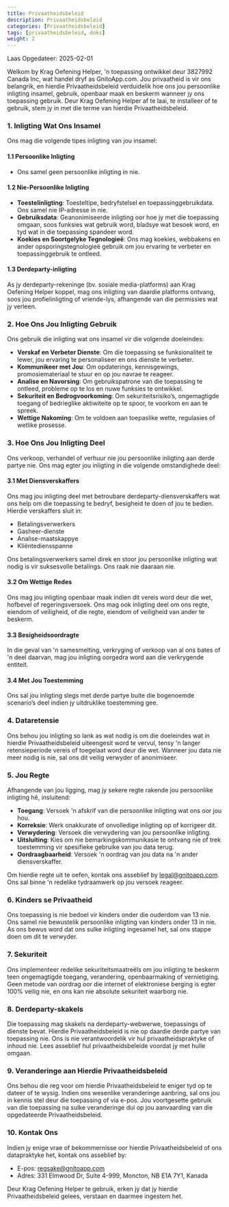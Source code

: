 ```yaml
---
title: Privaatheidsbeleid
description: Privaatheidsbeleid
categories: [Privaatheidsbeleid]
tags: [privaatheidsbeleid, doks]
weight: 2
---
```


Laas Opgedateer: 2025-02-01

Welkom by Krag Oefening Helper, 'n toepassing ontwikkel deur 3827992 Canada Inc, wat handel dryf as GnitoApp.com. Jou privaatheid is vir ons belangrik, en hierdie Privaatheidsbeleid verduidelik hoe ons jou persoonlike inligting insamel, gebruik, openbaar maak en beskerm wanneer jy ons toepassing gebruik. Deur Krag Oefening Helper af te laai, te installeer of te gebruik, stem jy in met die terme van hierdie Privaatheidsbeleid.

### 1. **Inligting Wat Ons Insamel**
Ons mag die volgende tipes inligting van jou insamel:

#### 1.1 **Persoonlike Inligting**
- Ons samel geen persoonlike inligting in nie.

#### 1.2 **Nie-Persoonlike Inligting**
- **Toestelinligting**: Toesteltipe, bedryfstelsel en toepassinggebruikdata. Ons samel nie IP-adresse in nie.
- **Gebruiksdata**: Geanonimiseerde inligting oor hoe jy met die toepassing omgaan, soos funksies wat gebruik word, bladsye wat besoek word, en tyd wat in die toepassing spandeer word.
- **Koekies en Soortgelyke Tegnologieë**: Ons mag koekies, webbakens en ander opsporingstegnologieë gebruik om jou ervaring te verbeter en toepassinggebruik te ontleed.

#### 1.3 **Derdeparty-inligting**
As jy derdeparty-rekeninge (bv. sosiale media-platforms) aan Krag Oefening Helper koppel, mag ons inligting van daardie platforms ontvang, soos jou profielinligting of vriende-lys, afhangende van die permissies wat jy verleen.

### 2. **Hoe Ons Jou Inligting Gebruik**
Ons gebruik die inligting wat ons insamel vir die volgende doeleindes:

- **Verskaf en Verbeter Dienste**: Om die toepassing se funksionaliteit te lewer, jou ervaring te personaliseer en ons dienste te verbeter.
- **Kommunikeer met Jou**: Om opdaterings, kennisgewings, promosiemateriaal te stuur en op jou navrae te reageer.
- **Analise en Navorsing**: Om gebruikspatrone van die toepassing te ontleed, probleme op te los en nuwe funksies te ontwikkel.
- **Sekuriteit en Bedrogvoorkoming**: Om sekuriteitsrisiko’s, ongemagtigde toegang of bedrieglike aktiwiteite op te spoor, te voorkom en aan te spreek.
- **Wettige Nakoming**: Om te voldoen aan toepaslike wette, regulasies of wetlike prosesse.

### 3. **Hoe Ons Jou Inligting Deel**
Ons verkoop, verhandel of verhuur nie jou persoonlike inligting aan derde partye nie. Ons mag egter jou inligting in die volgende omstandighede deel:

#### 3.1 **Met Diensverskaffers**
Ons mag jou inligting deel met betroubare derdeparty-diensverskaffers wat ons help om die toepassing te bedryf, besigheid te doen of jou te bedien. Hierdie verskaffers sluit in:
- Betalingsverwerkers
- Gasheer-dienste
- Analise-maatskappye
- Kliëntediensspanne

Ons betalingsverwerkers samel direk en stoor jou persoonlike inligting wat nodig is vir suksesvolle betalings. Ons raak nie daaraan nie.

#### 3.2 **Om Wettige Redes**
Ons mag jou inligting openbaar maak indien dit vereis word deur die wet, hofbevel of regeringsversoek. Ons mag ook inligting deel om ons regte, eiendom of veiligheid, of die regte, eiendom of veiligheid van ander te beskerm.

#### 3.3 **Besigheidsoordragte**
In die geval van 'n samesmelting, verkryging of verkoop van al ons bates of 'n deel daarvan, mag jou inligting oorgedra word aan die verkrygende entiteit.

#### 3.4 **Met Jou Toestemming**
Ons sal jou inligting slegs met derde partye buite die bogenoemde scenario’s deel indien jy uitdruklike toestemming gee.

### 4. **Dataretensie**
Ons behou jou inligting so lank as wat nodig is om die doeleindes wat in hierdie Privaatheidsbeleid uiteengesit word te vervul, tensy 'n langer retensieperiode vereis of toegelaat word deur die wet. Wanneer jou data nie meer nodig is nie, sal ons dit veilig verwyder of anonimiseer.

### 5. **Jou Regte**
Afhangende van jou ligging, mag jy sekere regte rakende jou persoonlike inligting hê, insluitend:

- **Toegang**: Versoek 'n afskrif van die persoonlike inligting wat ons oor jou hou.
- **Korreksie**: Werk onakkurate of onvolledige inligting op of korrigeer dit.
- **Verwydering**: Versoek die verwydering van jou persoonlike inligting.
- **Uitsluiting**: Kies om nie bemarkingskommunikasie te ontvang nie of trek toestemming vir spesifieke gebruike van jou data terug.
- **Oordraagbaarheid**: Versoek 'n oordrag van jou data na 'n ander diensverskaffer.

Om hierdie regte uit te oefen, kontak ons asseblief by legal@gnitoapp.com. Ons sal binne 'n redelike tydraamwerk op jou versoek reageer.

### 6. **Kinders se Privaatheid**
Ons toepassing is nie bedoel vir kinders onder die ouderdom van 13 nie. Ons samel nie bewustelik persoonlike inligting van kinders onder 13 in nie. As ons bewus word dat ons sulke inligting ingesamel het, sal ons stappe doen om dit te verwyder.

### 7. **Sekuriteit**
Ons implementeer redelike sekuriteitsmaatreëls om jou inligting te beskerm teen ongemagtigde toegang, verandering, openbaarmaking of vernietiging. Geen metode van oordrag oor die internet of elektroniese berging is egter 100% veilig nie, en ons kan nie absolute sekuriteit waarborg nie.

### 8. **Derdeparty-skakels**
Die toepassing mag skakels na derdeparty-webwerwe, toepassings of dienste bevat. Hierdie Privaatheidsbeleid is nie op daardie derde partye van toepassing nie. Ons is nie verantwoordelik vir hul privaatheidspraktyke of inhoud nie. Lees asseblief hul privaatheidsbeleide voordat jy met hulle omgaan.

### 9. **Veranderinge aan Hierdie Privaatheidsbeleid**
Ons behou die reg voor om hierdie Privaatheidsbeleid te eniger tyd op te dateer of te wysig. Indien ons wesenlike veranderinge aanbring, sal ons jou in kennis stel deur die toepassing of via e-pos. Jou voortgesette gebruik van die toepassing na sulke veranderinge dui op jou aanvaarding van die opgedateerde Privaatheidsbeleid.

### 10. **Kontak Ons**
Indien jy enige vrae of bekommernisse oor hierdie Privaatheidsbeleid of ons datapraktyke het, kontak ons asseblief by:

- E-pos: regsake@gnitoapp.com
- Adres: 331 Elmwood Dr, Suite 4-999, Moncton, NB E1A 7Y1, Kanada

Deur Krag Oefening Helper te gebruik, erken jy dat jy hierdie Privaatheidsbeleid gelees, verstaan en daarmee ingestem het.